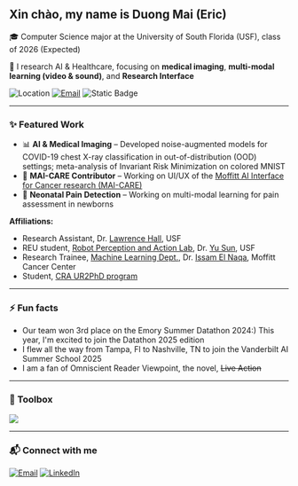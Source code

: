 ## Xin chào, my name is Duong Mai (Eric)  
🎓 Computer Science major at the University of South Florida (USF), class of 2026 (Expected)

🔬 I research AI & Healthcare, focusing on **medical imaging**, **multi-modal learning (video & sound)**, and **Research Interface**

![Location](https://img.shields.io/badge/Location-Tampa%2C%20FL-green)
[![Email](https://img.shields.io/badge/Email-mai247@usf.edu-cfa5b0?style=flat&logo=gmail&logoColor=ffffff)](mailto:mai247@usf.edu)
![Static Badge](https://img.shields.io/badge/Currently-Looking%20for%20PhD-green?style=social)


---

### ✨ Featured Work

- 📊 **AI & Medical Imaging** – Developed noise-augmented models for COVID-19 chest X-ray classification in out-of-distribution (OOD) settings; meta-analysis of Invariant Risk Minimization on colored MNIST
- 🩻 **MAI-CARE Contributor** – Working on UI/UX of the [Moffitt AI Interface for Cancer research (MAI-CARE)](https://pubmed.ncbi.nlm.nih.gov/36716497/)
- 🌱 **Neonatal Pain Detection** – Working on multi-modal learning for pain assessment in newborns

**Affiliations:** 
- Research Assistant, Dr. [Lawrence Hall](https://scholar.google.com/citations?user=AKHplAUAAAAJ&hl=en), USF
- REU student, [Robot Perception and Action Lab](https://rpal.cse.usf.edu/project_neonatal_pain/), Dr. [Yu Sun](https://cse.usf.edu/~yusun/), USF
- Research Trainee, [Machine Learning Dept.](https://lab.moffitt.org/elnaqa/), Dr. [Issam El Naqa](https://scholar.google.com/citations?user=9Vdfc2sAAAAJ&hl=en), Moffitt Cancer Center
- Student, [CRA UR2PhD program](https://cra.org/ur2phd/for-undergraduate-students/)

---

### ⚡ Fun facts
- Our team won 3rd place on the Emory Summer Datathon 2024:) This year, I'm excited to join the Datathon 2025 edition
- I flew all the way from Tampa, Fl to Nashville, TN to join the Vanderbilt AI Summer School 2025
- I am a fan of Omniscient Reader Viewpoint, the novel, ~~Live Action~~

---

### 🧰 Toolbox
<img src="https://skillicons.dev/icons?i=python,pytorch,git,github,docker,linux,vscode,md&theme=light&perline=8" />

---

### 📬 Connect with me
[![Email](https://img.shields.io/badge/Email-mai247@usf.edu-cfa5b0?style=flat&logo=gmail&logoColor=ffffff)](mailto:mai247@usf.edu)
[![LinkedIn](https://img.shields.io/badge/LinkedIn-Profile-cfa5b0?style=flat&logo=linkedin&logoColor=ffffff)](https://www.linkedin.com/in/duongmai127/)


<!--
**ElyssaMcMaster/ElyssaMcMaster** is a ✨ _special_ ✨ repository because its `README.md` (this file) appears on your GitHub profile.
!!!
Here are some ideas to get you started:

- 🔭 I’m currently working on ...
- 🌱 I’m currently learning ...
- 👯 I’m looking to collaborate on ...
- 🤔 I’m looking for help with ...
- 💬 Ask me about ...
- 📫 How to reach me: ...
- 😄 Pronouns: ...
- ⚡ Fun fact: ...
-->
